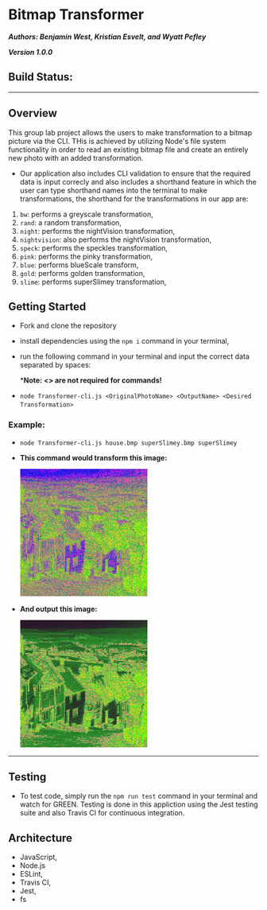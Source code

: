 # Bitmap Transformer
***Authors: Benjamin West, Kristian Esvelt, and Wyatt Pefley*** 

***Version 1.0.0***
## Build Status: 
___

## Overview
This group lab project allows the users to make transformation to a bitmap picture via the CLI.
THis is achieved by utilizing Node's file system functionality in order to read an existing bitmap file and create an entirely new photo with an added transformation. 
- Our application also includes CLI validation to ensure that the required data is input correcly and also includes a shorthand feature in which the user can type shorthand names into the terminal to make transformations, the shorthand for the transformations in our app are:
1. ```bw```: performs a greyscale transformation,
2. ```rand```: a random transformation,
3. ```night```: performs the nightVision transformation,
4. ```nightvision```: also performs the nightVision transformation,
5. ```speck```: performs the speckles transformation,
6. ```pink```: performs the pinky transformation,
7. ```blue```: performs blueScale transform,
8. ```gold```: performs golden transformation,
9. ```slime```: performs superSlimey transformation,
## Getting Started
- Fork and clone the repository
- install dependencies using the ```npm i``` command in your terminal,
- run the following command in your terminal and input the correct data separated by spaces:


  ***Note: <> are not required for commands!**
- ```node Transformer-cli.js <OriginalPhotoName> <OutputName> <Desired Transformation>```
### Example: 
-  ```node Transformer-cli.js house.bmp superSlimey.bmp superSlimey```
- **This command would transform this image:**

  ![Original picture](./src/assets/house.bmp)
- **And output this image:**

  ![Slime picture](./src/assets/slime.bmp)
___
## Testing
- To test code, simply run the  ```npm run test``` command in your terminal and watch for GREEN. Testing is done in this appliction using the Jest testing suite and also Travis CI for continuous integration.

## Architecture
- JavaScript,
- Node.js
- ESLint,
- Travis CI,
- Jest,
- fs
